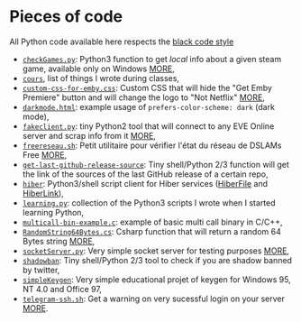 # Pieces of code
All Python code available here respects the [black code style](https://github.com/psf/black)
- [`checkGames.py`](checkGames.py): Python3 function to get *local* info about a given steam game, available only on Windows [MORE](checkGames.py/README.md),
- [`cours`](cours), list of things I wrote during classes,
- [`custom-css-for-emby.css`](custom-css-for-emby.css): Custom CSS that will hide the "Get Emby Premiere" button and will change the logo to "Not Netflix" [MORE](custom-css-for-emby.css/README.md),
- [`darkmode.html`](darkmode.html): example usage of `prefers-color-scheme: dark` (dark mode),
- [`fakeclient.py`](fakeclient.py): tiny Python2 tool that will connect to any EVE Online server and scrap info from it [MORE](fakeclient.py/README.md),
- [`freereseau.sh`](freereseau.sh): Petit utilitaire pour vérifier l'état du réseau de DSLAMs Free [MORE](freereseau.sh/README.md),
- [`get-last-github-release-source`](get-last-github-release-source): Tiny shell/Python 2/3 function will get the link of the sources of the last GitHub release of a certain repo,
- [`hiber`](hiber): Python3/shell script client for Hiber services ([HiberFile](https://hiberfile.com) and [HiberLink](https://hiber.link)),
- [`learning.py`](learning.py): collection of the Python3 scripts I wrote when I started learning Python,
- [`multicall-bin-example.c`](multicall-bin-example.c): example of basic multi call binary in C/C++,
- [`RandomString64Bytes.cs`](RandomString64Bytes.cs): Csharp function that will return a random 64 Bytes string [MORE](RandomString64Bytes.cs/README.md),
- [`socketServer.py`](socketServer.py): Very simple socket server for testing purposes [MORE](socketServer.py/README.md),
- [`shadowban`](shadowban): Tiny shell/Python 2/3 tool to check if you are shadow banned by twitter,
- [`simpleKeygen`](simpleKeygen): Very simple educational projet of keygen for Windows 95, NT 4.0 and Office 97,
- [`telegram-ssh.sh`](telegram-ssh.sh): Get a warning on very sucessful login on your server [MORE](telegram-ssh.sh/README.md).
